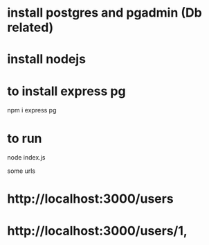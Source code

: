 # install postgres and pgadmin (Db related)
# install nodejs 

# to install express pg 
npm i express pg

# to run
node index.js

some urls
 # http://localhost:3000/users 
 # http://localhost:3000/users/1,